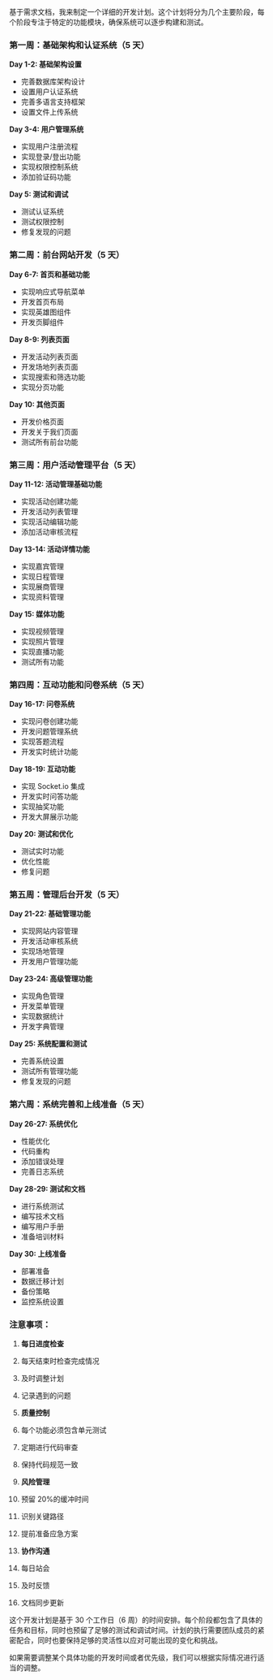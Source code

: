 基于需求文档，我来制定一个详细的开发计划。这个计划将分为几个主要阶段，每个阶段专注于特定的功能模块，确保系统可以逐步构建和测试。

### 第一周：基础架构和认证系统（5 天）

**Day 1-2: 基础架构设置**

- 完善数据库架构设计
- 设置用户认证系统
- 完善多语言支持框架
- 设置文件上传系统

**Day 3-4: 用户管理系统**

- 实现用户注册流程
- 实现登录/登出功能
- 实现权限控制系统
- 添加验证码功能

**Day 5: 测试和调试**

- 测试认证系统
- 测试权限控制
- 修复发现的问题

### 第二周：前台网站开发（5 天）

**Day 6-7: 首页和基础功能**

- 实现响应式导航菜单
- 开发首页布局
- 实现英雄图组件
- 开发页脚组件

**Day 8-9: 列表页面**

- 开发活动列表页面
- 开发场地列表页面
- 实现搜索和筛选功能
- 实现分页功能

**Day 10: 其他页面**

- 开发价格页面
- 开发关于我们页面
- 测试所有前台功能

### 第三周：用户活动管理平台（5 天）

**Day 11-12: 活动管理基础功能**

- 实现活动创建功能
- 开发活动列表管理
- 实现活动编辑功能
- 添加活动审核流程

**Day 13-14: 活动详情功能**

- 实现嘉宾管理
- 实现日程管理
- 实现展商管理
- 实现资料管理

**Day 15: 媒体功能**

- 实现视频管理
- 实现照片管理
- 实现直播功能
- 测试所有功能

### 第四周：互动功能和问卷系统（5 天）

**Day 16-17: 问卷系统**

- 实现问卷创建功能
- 开发问题管理系统
- 实现答题流程
- 开发实时统计功能

**Day 18-19: 互动功能**

- 实现 Socket.io 集成
- 开发实时问答功能
- 实现抽奖功能
- 开发大屏展示功能

**Day 20: 测试和优化**

- 测试实时功能
- 优化性能
- 修复问题

### 第五周：管理后台开发（5 天）

**Day 21-22: 基础管理功能**

- 实现网站内容管理
- 开发活动审核系统
- 实现场地管理
- 开发用户管理功能

**Day 23-24: 高级管理功能**

- 实现角色管理
- 开发菜单管理
- 实现数据统计
- 开发字典管理

**Day 25: 系统配置和测试**

- 完善系统设置
- 测试所有管理功能
- 修复发现的问题

### 第六周：系统完善和上线准备（5 天）

**Day 26-27: 系统优化**

- 性能优化
- 代码重构
- 添加错误处理
- 完善日志系统

**Day 28-29: 测试和文档**

- 进行系统测试
- 编写技术文档
- 编写用户手册
- 准备培训材料

**Day 30: 上线准备**

- 部署准备
- 数据迁移计划
- 备份策略
- 监控系统设置

### 注意事项：

1. **每日进度检查**

1. 每天结束时检查完成情况
1. 及时调整计划
1. 记录遇到的问题

1. **质量控制**

1. 每个功能必须包含单元测试
1. 定期进行代码审查
1. 保持代码规范一致

1. **风险管理**

1. 预留 20%的缓冲时间
1. 识别关键路径
1. 提前准备应急方案

1. **协作沟通**

1. 每日站会
1. 及时反馈
1. 文档同步更新

这个开发计划是基于 30 个工作日（6 周）的时间安排。每个阶段都包含了具体的任务和目标，同时也预留了足够的测试和调试时间。计划的执行需要团队成员的紧密配合，同时也要保持足够的灵活性以应对可能出现的变化和挑战。

如果需要调整某个具体功能的开发时间或者优先级，我们可以根据实际情况进行适当的调整。
